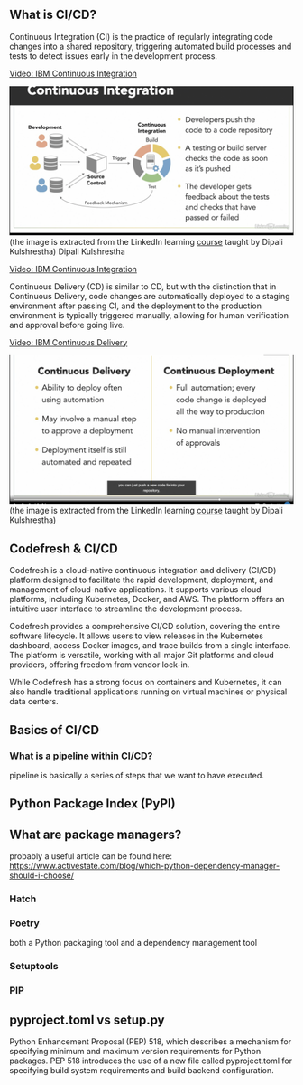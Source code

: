 ## What is CI/CD?

Continuous Integration (CI) is the practice of regularly integrating code changes into a shared repository, triggering automated build processes and tests to detect issues early in the development process.


[Video: IBM Continuous Integration](https://www.youtube.com/watch?v=1er2cjUq1UI)

![Screenshot](https://github.com/farnoosh27/NLP/blob/28e6cdc567ca7d47c54139c552707fd5da0c43c2/DevOps/Screenshot%202023-07-31%20at%203.54.34%20PM.png)
(the image is extracted from the LinkedIn learning [course](https://www.linkedin.com/learning/devops-with-aws/cicd-overview) taught by Dipali Kulshrestha)
Dipali Kulshrestha

[Video: IBM Continuous Integration](https://www.youtube.com/watch?v=1er2cjUq1UI)


Continuous Delivery (CD) is similar to CD, but with the distinction that in Continuous Delivery, code changes are automatically deployed to a staging environment after passing CI, and the deployment to the production environment is typically triggered manually, allowing for human verification and approval before going live.


[Video: IBM Continuous Delivery](https://www.youtube.com/watch?v=2TTU5BB-k9U)



![Screenshot](https://github.com/farnoosh27/NLP/blob/main/DevOps/Screenshot%202023-07-31%20at%204.39.43%20PM.png)
(the image is extracted from the LinkedIn learning [course](https://www.linkedin.com/learning/devops-with-aws/cicd-overview) taught by Dipali Kulshrestha)


## Codefresh & CI/CD
Codefresh is a cloud-native continuous integration and delivery (CI/CD) platform designed to facilitate the rapid development, deployment, and management of cloud-native applications. It supports various cloud platforms, including Kubernetes, Docker, and AWS. The platform offers an intuitive user interface to streamline the development process.

Codefresh provides a comprehensive CI/CD solution, covering the entire software lifecycle. It allows users to view releases in the Kubernetes dashboard, access Docker images, and trace builds from a single interface. The platform is versatile, working with all major Git platforms and cloud providers, offering freedom from vendor lock-in.

While Codefresh has a strong focus on containers and Kubernetes, it can also handle traditional applications running on virtual machines or physical data centers.

## Basics of CI/CD
### What is a pipeline within CI/CD?
pipeline is basically a series of steps that we want to have executed. 



## Python Package Index (PyPI)

## What are package managers?
probably a useful article can be found here: https://www.activestate.com/blog/which-python-dependency-manager-should-i-choose/
### Hatch
### Poetry
both a Python packaging tool and a dependency management tool
### Setuptools
### PIP
## pyproject.toml vs setup.py 

Python Enhancement Proposal (PEP) 518, which describes a mechanism for specifying minimum and maximum version requirements for Python packages. PEP 518 introduces the use of a new file called pyproject.toml for specifying build system requirements and build backend configuration.
